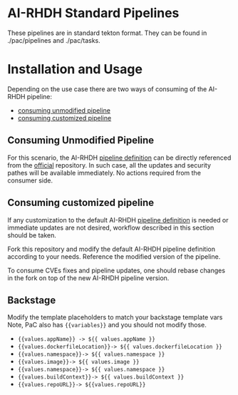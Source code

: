 # AI-RHDH Standard Pipelines

These pipelines are in standard tekton format.
They can be found in ./pac/pipelines and ./pac/tasks.

# Installation and Usage

Depending on the use case there are two ways of consuming of the AI-RHDH pipeline:
 - [consuming unmodified pipeline](#consuming-unmodified-pipeline)
 - [consuming customized pipeline](#consuming-customized-pipeline)

## Consuming Unmodified Pipeline

For this scenario, the AI-RHDH [pipeline definition](https://github.com/redhat-appstudio/tssc-sample-pipelines/blob/main/pac/pipelines/docker-build-rhtap.yaml) can be directly referenced from the [official](https://github.com/redhat-appstudio/tssc-sample-pipelines) repository.
In such case, all the updates and security pathes will be available immediately.
No actions required from the consumer side.

## Consuming customized pipeline

If any customization to the default AI-RHDH [pipeline definition](https://github.com/redhat-appstudio/tssc-sample-pipelines/blob/main/pac/pipelines/docker-build-rhtap.yaml) is needed or immediate updates are not desired, workflow described in this section should be taken.

Fork this repository and modify the default AI-RHDH pipeline definition according to your needs.
Reference the modified version of the pipeline.

To consume CVEs fixes and pipeline updates, one should rebase changes in the fork on top of the new AI-RHDH pipeline version.

## Backstage

Modify the template placeholders to match your backstage template vars
Note, PaC also has `{{variables}}` and you should not modify those.

   - `{{values.appName}} -> ${{ values.appName }}`
   - `{{values.dockerfileLocation}}-> ${{ values.dockerfileLocation }} `
   - `{{values.namespace}}-> ${{ values.namespace }} `
   - `{{values.image}}-> ${{ values.image }} `
   - `{{values.namespace}}-> ${{ values.namespace }} `
   - `{{values.buildContext}}-> ${{ values.buildContext }} `
   - `{{values.repoURL}}-> ${{values.repoURL}}`

